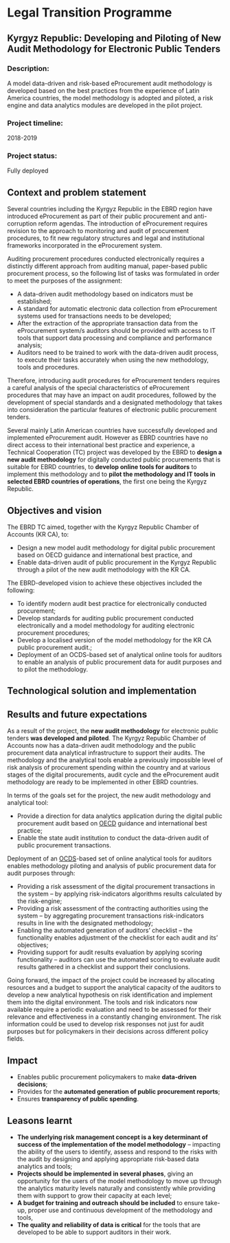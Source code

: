 # Legal Transition Programme

## Kyrgyz Republic: Developing and Piloting of New Audit Methodology for Electronic Public Tenders

### Description:
A model data-driven and risk-based eProcurement audit methodology is developed based on the best practices from the experience of Latin America countries, the model methodology is adopted and piloted, a risk engine and data analytics modules are developed in the pilot project.

### Project timeline:

2018-2019

### Project status:
Fully deployed

## Context and problem statement
Several countries including the Kyrgyz Republic in the EBRD region have introduced eProcurement as part of their public procurement and anti-corruption reform agendas. The introduction of eProcurement requires revision to the approach to monitoring and audit of procurement procedures, to fit new regulatory structures and legal and institutional frameworks incorporated in the eProcurement system.

Auditing procurement procedures conducted electronically requires a distinctly different approach from auditing manual, paper-based public procurement process, so the following list of tasks was formulated in order to meet the purposes of the assignment:
- A data-driven audit methodology based on indicators must be established;
- A standard for automatic electronic data collection from eProcurement systems used for transactions needs to be developed;
- After the extraction of the appropriate transaction data from the eProcurement system/s auditors should be provided with access to IT tools that support data processing and compliance and performance analysis;
- Auditors need to be trained to work with the data-driven audit process, to execute their tasks accurately when using the new methodology, tools and procedures.

Therefore, introducing audit procedures for eProcurement tenders requires a careful analysis of the special characteristics of eProcurement procedures that may have an impact on audit procedures, followed by the development of special standards and a designated methodology that takes into consideration the particular features of electronic public procurement tenders.

Several mainly Latin American countries have successfully developed and implemented eProcurement audit.  However as EBRD countries have no direct access to their international best practice and experience, a Technical Cooperation (TC) project was developed by the EBRD to **design a new audit methodology** for digitally conducted public procurements that is suitable for EBRD countries, to **develop online tools for auditors** to implement this methodology and to **pilot the methodology and IT tools in selected EBRD countries of operations**, the first one being the Kyrgyz Republic. 

## Objectives and vision
The EBRD TC aimed, together with the Kyrgyz Republic Chamber of Accounts (KR CA), to: 
-	Design a new model audit methodology for digital public procurement based on OECD guidance and international best practice, and 
-	Enable data-driven audit of public procurement in the Kyrgyz Republic through a pilot of the new audit methodology with the KR CA.

The EBRD-developed vision to achieve these objectives included the following:
-	To identify modern audit best practice for electronically conducted procurement;
-	Develop standards for auditing public procurement conducted electronically and a model methodology for auditing electronic procurement procedures;
-	Develop a localised version of the model methodology for the KR CA public procurement audit.;
-	Deployment of an OCDS-based set of analytical online tools for auditors to enable an analysis of public procurement data for audit purposes and to pilot the methodology.

## Technological solution and implementation

## Results and future expectations
As a result of the project, the **new audit methodology** for electronic public tenders **was developed and piloted**. The Kyrgyz Republic Chamber of Accounts now has a data-driven audit methodology and the public procurement data analytical infrastructure to support their audits. The methodology and the analytical tools enable a previously impossible level of risk analysis of procurement spending within the country and at various stages of the digital procurements, audit cycle and the eProcurement audit methodology are ready to be implemented in other EBRD countries.

In terms of the goals set for the project, the new audit methodology and analytical tool:
-	Provide a direction for data analytics application during the digital public procurement audit based on [OECD](https://www.oecd.org) guidance and international best practice;
-	Enable the state audit institution to conduct the data-driven audit of public procurement transactions.

Deployment of an [OCDS](https://standard.open-contracting.org/latest/en/)-based set of online analytical tools for auditors enables methodology piloting and analysis of public procurement data for audit purposes through:
-	Providing a risk assessment of the digital procurement transactions in the system – by applying risk-indicators algorithms results calculated by the risk-engine;
-	Providing a risk assessment of the contracting authorities using the system – by aggregating procurement transactions risk-indicators results in line with the designated methodology;
-	Enabling the automated generation of auditors’ checklist – the functionality enables adjustment of the checklist for each audit and its’ objectives;
-	Providing support for audit results evaluation by applying scoring functionality – auditors can use the automated scoring to evaluate audit results gathered in a checklist and support their conclusions. 

Going forward, the impact of the project could be increased by allocating resources and a budget to support the analytical capacity of the auditors to develop a new analytical hypothesis on risk identification and implement them into the digital environment.  The tools and risk indicators now available require a periodic evaluation and need to be assessed for their relevance and effectiveness in a constantly changing environment. The risk information could be used to develop risk responses not just for audit purposes but for policymakers in their decisions across different policy fields.

## Impact
- Enables public procurement policymakers to make **data-driven decisions**; 
- Provides for the **automated generation of public procurement reports**; 
- Ensures **transparency of public spending**.

## Leasons learnt
- **The underlying risk management concept is a key determinant of success of the implementation of the model methodology** – impacting the ability of the users to identify, assess and respond to the risks with the audit by designing and applying appropriate risk-based data analytics and tools; 
- **Projects should be implemented in several phases**, giving an opportunity for the users of the model methodology to move up through the analytics maturity levels naturally and consistently while providing them with support to grow their capacity at each level; 
- **A budget for training and outreach should be included** to ensure take-up, proper use and continuous development of the methodology and tools, 
- **The quality and reliability of data is critical** for the tools that are developed to be able to support auditors in their work.   
